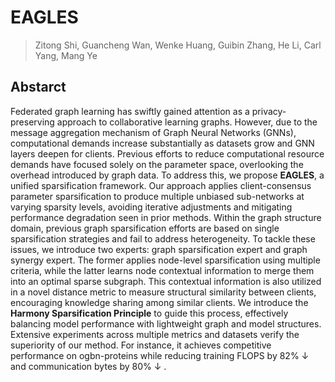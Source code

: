 # EAGLES
> Zitong Shi, Guancheng Wan, Wenke Huang, Guibin Zhang, He Li, Carl Yang, Mang Ye

## Abstarct

Federated graph learning has swiftly gained attention as a privacy-preserving approach to collaborative learning graphs. However, due to the message aggregation mechanism of Graph Neural Networks (GNNs), computational demands increase substantially as datasets grow and GNN layers deepen for clients. Previous efforts to reduce computational resource demands have focused solely on the parameter space, overlooking the overhead introduced by graph data. To address this, we propose $\textbf{EAGLES}$, a unified sparsification framework.  Our approach applies client-consensus parameter sparsification to produce multiple unbiased sub-networks at varying sparsity levels, avoiding iterative adjustments and mitigating performance degradation seen in prior methods. Within the graph structure domain, previous graph sparsification efforts are based on single sparsification strategies and fail to address heterogeneity. To tackle these issues, we introduce two experts: graph sparsification expert and graph synergy expert. The former applies node-level sparsification using multiple criteria, while the latter learns node contextual information to merge them into an optimal sparse subgraph. This contextual information is also utilized in a novel distance metric to measure structural similarity between clients, encouraging knowledge sharing among similar clients. We introduce the $\textbf{Harmony Sparsification Principle}$ to guide this process, effectively balancing model performance with lightweight graph and model structures. Extensive experiments across multiple metrics and datasets verify the superiority of our method. For instance, it achieves competitive performance on ogbn-proteins while reducing training FLOPS by 82\% $\downarrow$ and communication bytes by 80\% $\downarrow$ .


